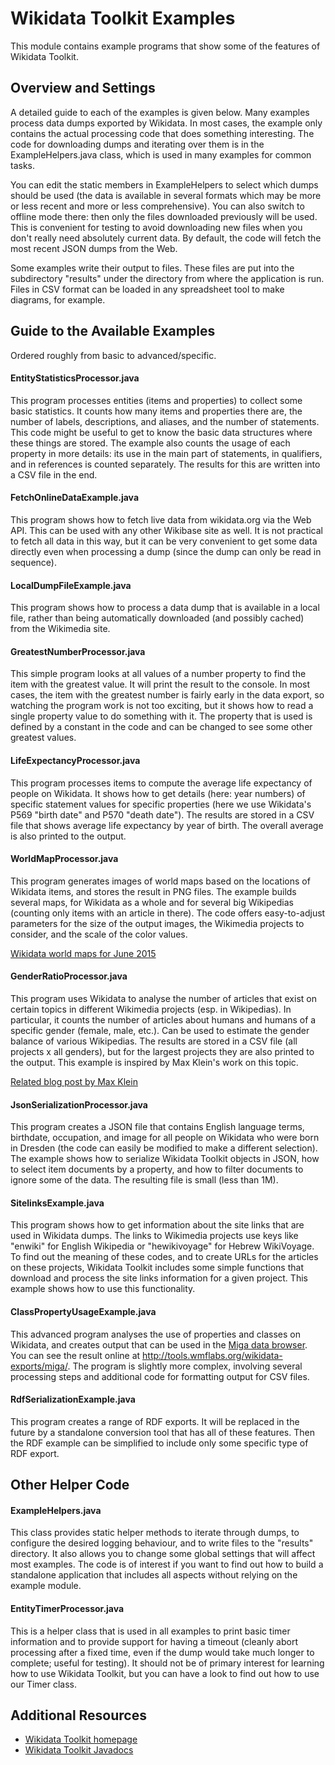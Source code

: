 Wikidata Toolkit Examples
=========================

This module contains example programs that show some of the features
of Wikidata Toolkit.

Overview and Settings
---------------------

A detailed guide to each of the examples is given below. Many examples process data
dumps exported by Wikidata. In most cases, the example only contains the actual
processing code that does something interesting. The code for downloading dumps and
iterating over them is in the ExampleHelpers.java class, which is used in many examples
for common tasks.

You can edit the static members in ExampleHelpers to select which dumps should be
used (the data is available in several formats which may be more or less recent
and more or less comprehensive). You can also switch to offline mode there: then
only the files downloaded previously will be used. This is convenient for testing
to avoid downloading new files when you don't really need absolutely current data.
By default, the code will fetch the most recent JSON dumps from the Web.

Some examples write their output to files. These files are put into the subdirectory
"results" under the directory from where the application is run. Files in CSV
format can be loaded in any spreadsheet tool to make diagrams, for example.

Guide to the Available Examples
-------------------------------

Ordered roughly from basic to advanced/specific.

#### EntityStatisticsProcessor.java ####

This program processes entities (items and properties) to collect some basic
statistics. It counts how many items and properties there are, the number of labels,
descriptions, and aliases, and the number of statements. This code might be useful
to get to know the basic data structures where these things are stored. The example
also counts the usage of each property in more details: its use in the main part
of statements, in qualifiers, and in references is counted separately. The results
for this are written into a CSV file in the end.

#### FetchOnlineDataExample.java ####

This program shows how to fetch live data from wikidata.org via the Web API. This can
be used with any other Wikibase site as well. It is not practical to fetch all data
in this way, but it can be very convenient to get some data directly even when processing
a dump (since the dump can only be read in sequence).

#### LocalDumpFileExample.java ####

This program shows how to process a data dump that is available in a local file, rather
than being automatically downloaded (and possibly cached) from the Wikimedia site.

#### GreatestNumberProcessor.java ####

This simple program looks at all values of a number property to find the item with the
greatest value. It will print the result to the console. In most cases, the item with
the greatest number is fairly early in the data export, so watching the program work is
not too exciting, but it shows how to read a single property value to do something with
it. The property that is used is defined by a constant in the code and can be changed to
see some other greatest values.

#### LifeExpectancyProcessor.java ####

This program processes items to compute the average life expectancy of people on
Wikidata. It shows how to get details (here: year numbers) of specific statement values
for specific properties (here we use Wikidata's P569 "birth date" and P570 "death date").
The results are stored in a CSV file that shows average life expectancy by year of
birth. The overall average is also printed to the output.

#### WorldMapProcessor.java ####

This program generates images of world maps based on the locations of Wikidata items,
and stores the result in PNG files. The example builds several maps, for Wikidata as
a whole and for several big Wikipedias (counting only items with an article in there).
The code offers easy-to-adjust parameters for the size of the output images, the
Wikimedia projects to consider, and the scale of the color values.

[Wikidata world maps for June 2015](https://ddll.inf.tu-dresden.de/web/Wikidata/Maps-06-2015/en)

#### GenderRatioProcessor.java ####

This program uses Wikidata to analyse the number of articles that exist on certain
topics in different Wikimedia projects (esp. in Wikipedias). In particular, it counts
the number of articles about humans and humans of a specific gender (female, male, etc.).
Can be used to estimate the gender balance of various Wikipedias. The results are stored
in a CSV file (all projects x all genders), but for the largest projects they are also
printed to the output. This example is inspired by Max Klein's work on this topic.

[Related blog post by Max Klein](http://notconfusing.com/sex-ratios-in-wikidata-part-iii/)

#### JsonSerializationProcessor.java ####

This program creates a JSON file that contains English language terms, birthdate, occupation,
and image for all people on Wikidata who were born in Dresden (the code can easily be
modified to make a different selection). The example shows how to serialize Wikidata Toolkit
objects in JSON, how to select item documents by a property, and how to filter documents to
ignore some of the data. The resulting file is small (less than 1M).

#### SitelinksExample.java ####

This program shows how to get information about the site links that are used in Wikidata
dumps. The links to Wikimedia projects use keys like "enwiki" for English Wikipedia or
"hewikivoyage" for Hebrew WikiVoyage. To find out the meaning of these codes, and to
create URLs for the articles on these projects, Wikidata Toolkit includes some simple
functions that download and process the site links information for a given project.
This example shows how to use this functionality.

#### ClassPropertyUsageExample.java ####

This advanced program analyses the use of properties and classes on Wikidata, and creates
output that can be used in the [Miga data browser](http://migadv.com/). You can see the
result online at http://tools.wmflabs.org/wikidata-exports/miga/. The program is slightly
more complex, involving several processing steps and additional code for formatting output
for CSV files.

#### RdfSerializationExample.java ####

This program creates a range of RDF exports. It will be replaced in the future by a
standalone conversion tool that has all of these features. Then the RDF example can be
simplified to include only some specific type of RDF export.


Other Helper Code
-----------------

#### ExampleHelpers.java ####

This class provides static helper methods to iterate through dumps, to configure the
desired logging behaviour, and to write files to the "results" directory. It also allows
you to change some global settings that will affect most examples. The code is of interest
if you want to find out how to build a standalone application that includes all aspects
without relying on the example module.

#### EntityTimerProcessor.java ####

This is a helper class that is used in all examples to print basic timer information and
to provide support for having a timeout (cleanly abort processing after a fixed time, even
if the dump would take much longer to complete; useful for testing). It should not be of
primary interest for learning how to use Wikidata Toolkit, but you can have a look to find
out how to use our Timer class.

Additional Resources
--------------------

* [Wikidata Toolkit homepage](https://www.mediawiki.org/wiki/Wikidata_Toolkit)
* [Wikidata Toolkit Javadocs](http://wikidata.github.io/Wikidata-Toolkit/)
